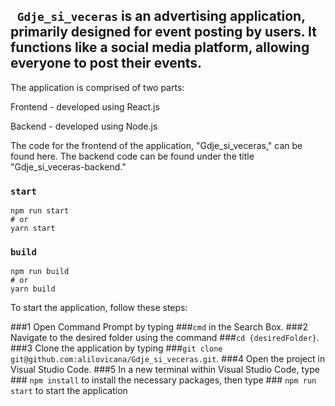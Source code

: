 

## ` Gdje_si_veceras` is an advertising application, primarily designed for event posting by users. It functions like a social media platform, allowing everyone to post their events.
The application is comprised of two parts:

Frontend - developed using React.js 

Backend - developed using Node.js

The code for the frontend of the application, "Gdje_si_veceras," can be found here. The backend code can be found under the title "Gdje_si_veceras-backend."


### `start`

```
npm run start
# or
yarn start
```

### `build`


```
npm run build
# or
yarn build
```

To start the application, follow these steps:

###1 Open Command Prompt by typing ###`cmd` in the Search Box.
###2 Navigate to the desired folder using the command ###`cd {desiredFolder}`.
###3 Clone the application by typing ###`git clone git@github.com:alilovicana/Gdje_si_veceras.git`.
###4 Open the project in Visual Studio Code.
###5 In a new terminal within Visual Studio Code, type ### `npm install` to install the necessary packages, then type ### `npm run start` to start the application

                                   
                                                     
                                                     
